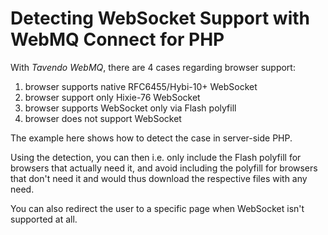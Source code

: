 Detecting WebSocket Support with WebMQ Connect for PHP
======================================================

With *Tavendo WebMQ*, there are 4 cases regarding browser support:

 1. browser supports native RFC6455/Hybi-10+ WebSocket
 2. browser support only Hixie-76 WebSocket
 3. browser supports WebSocket only via Flash polyfill
 4. browser does not support WebSocket

The example here shows how to detect the case in server-side PHP.

Using the detection, you can then i.e. only include the Flash polyfill for browsers that actually need it, and avoid including the polyfill for browsers that don't need it and would thus download the respective files with any need.

You can also redirect the user to a specific page when WebSocket isn't supported at all.



